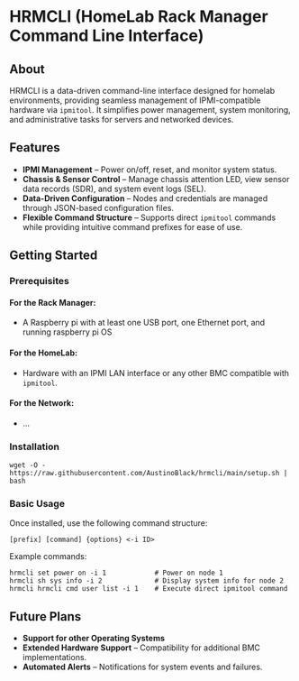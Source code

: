# HRMCLI (HomeLab Rack Manager Command Line Interface)

## About
HRMCLI is a data-driven command-line interface designed for homelab environments, providing seamless management of IPMI-compatible hardware via `ipmitool`. It simplifies power management, system monitoring, and administrative tasks for servers and networked devices.

## Features
- **IPMI Management** – Power on/off, reset, and monitor system status.
- **Chassis & Sensor Control** – Manage chassis attention LED, view sensor data records (SDR), and system event logs (SEL).
- **Data-Driven Configuration** – Nodes and credentials are managed through JSON-based configuration files.
- **Flexible Command Structure** – Supports direct `ipmitool` commands while providing intuitive command prefixes for ease of use.

## Getting Started
### Prerequisites
#### For the Rack Manager:
- A Raspberry pi with at least one USB port, one Ethernet port, and running raspberry pi OS

#### For the HomeLab:
- Hardware with an IPMI LAN interface or any other BMC compatible with `ipmitool`.

#### For the Network:
- ...

### Installation
```
wget -O - https://raw.githubusercontent.com/AustinoBlack/hrmcli/main/setup.sh | bash
```

### Basic Usage
Once installed, use the following command structure:
```
[prefix] [command] {options} <-i ID>
```
Example commands:
```
hrmcli set power on -i 1            # Power on node 1
hrmcli sh sys info -i 2             # Display system info for node 2
hrmcli hrmcli cmd user list -i 1    # Execute direct ipmitool command
```

## Future Plans
- **Support for other Operating Systems**
- **Extended Hardware Support** – Compatibility for additional BMC implementations.
- **Automated Alerts** – Notifications for system events and failures.

